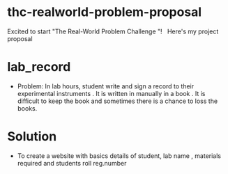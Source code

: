 # thc-realworld-problem-proposal

Excited to start "The Real-World Problem Challenge "!   Here's my project proposal
# lab_record
* Problem: In lab hours, student write and sign a record to their experimental instruments . It is written in manually in a book . It is difficult to keep the book and sometimes there is a chance to loss the books.
# Solution
*  To create a website with basics details of student, lab name , materials required and students roll reg.number
